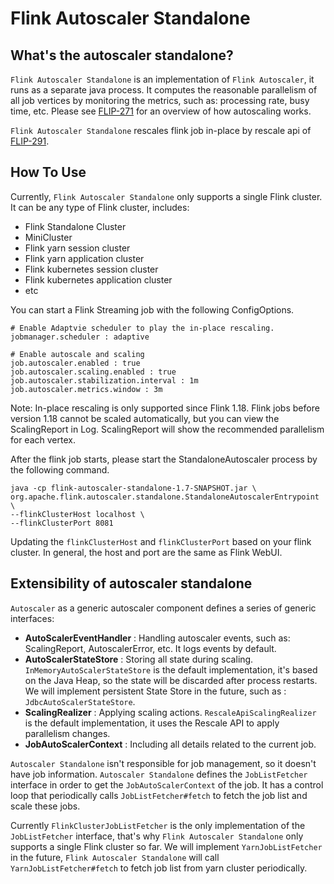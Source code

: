 # Flink Autoscaler Standalone

## What's the autoscaler standalone?

`Flink Autoscaler Standalone` is an implementation of `Flink Autoscaler`, it runs as 
a separate java process. It computes the reasonable parallelism of all job vertices 
by monitoring the metrics, such as: processing rate, busy time, etc. Please see 
[FLIP-271](https://cwiki.apache.org/confluence/display/FLINK/FLIP-271%3A+Autoscaling) 
for an overview of how autoscaling works.

`Flink Autoscaler Standalone` rescales flink job in-place by rescale api of 
[FLIP-291](https://cwiki.apache.org/confluence/x/9pRbDg).

## How To Use

Currently, `Flink Autoscaler Standalone` only supports a single Flink cluster.
It can be any type of Flink cluster, includes: 

- Flink Standalone Cluster
- MiniCluster
- Flink yarn session cluster
- Flink yarn application cluster
- Flink kubernetes session cluster
- Flink kubernetes application cluster
- etc

You can start a Flink Streaming job with the following ConfigOptions.

```
# Enable Adaptvie scheduler to play the in-place rescaling.
jobmanager.scheduler : adaptive

# Enable autoscale and scaling
job.autoscaler.enabled : true
job.autoscaler.scaling.enabled : true
job.autoscaler.stabilization.interval : 1m
job.autoscaler.metrics.window : 3m
```

Note: In-place rescaling is only supported since Flink 1.18. Flink jobs before version 
1.18 cannot be scaled automatically, but you can view the ScalingReport in Log. 
ScalingReport will show the recommended parallelism for each vertex.

After the flink job starts, please start the StandaloneAutoscaler process by the 
following command. 

```
java -cp flink-autoscaler-standalone-1.7-SNAPSHOT.jar \
org.apache.flink.autoscaler.standalone.StandaloneAutoscalerEntrypoint \
--flinkClusterHost localhost \
--flinkClusterPort 8081
```

Updating the `flinkClusterHost` and `flinkClusterPort` based on your flink cluster. 
In general, the host and port are the same as Flink WebUI.

## Extensibility of autoscaler standalone

`Autoscaler` as a generic autoscaler component defines a series of generic interfaces:

- **AutoScalerEventHandler** : Handling autoscaler events, such as: ScalingReport, 
  AutoscalerError, etc. It logs events by default.
- **AutoScalerStateStore** : Storing all state during scaling. `InMemoryAutoScalerStateStore` 
  is the default implementation, it's based on the Java Heap, so the state will be discarded 
  after process restarts. We will implement persistent State Store in the future, such as
  : `JdbcAutoScalerStateStore`.
- **ScalingRealizer** : Applying scaling actions. `RescaleApiScalingRealizer` is the default
  implementation, it uses the Rescale API to apply parallelism changes.
- **JobAutoScalerContext** : Including all details related to the current job.

`Autoscaler Standalone` isn't responsible for job management, so it doesn't have job information.
`Autoscaler Standalone` defines the `JobListFetcher` interface in order to get the 
`JobAutoScalerContext` of the job. It has a control loop that periodically calls 
`JobListFetcher#fetch` to fetch the job list and scale these jobs.

Currently `FlinkClusterJobListFetcher` is the only implementation of the `JobListFetcher` 
interface, that's why `Flink Autoscaler Standalone` only supports a single Flink cluster so far.
We will implement `YarnJobListFetcher` in the future, `Flink Autoscaler Standalone` will call 
`YarnJobListFetcher#fetch` to fetch job list from yarn cluster periodically.
